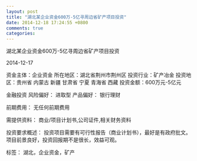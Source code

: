 ```yaml
---
layout: post
title: "湖北某企业资金600万-5亿寻周边省矿产项目投资"
date: 2014-12-18 17:24:55 +0800
comments: true
categories: 
---
```

湖北某企业资金600万-5亿寻周边省矿产项目投资



2014-12-17

资金主体：企业资金
所在地区：湖北省荆州市荆州区
投资行业：矿产冶金
投资地区：贵州省 内蒙古 新疆 甘肃省 宁夏 青海省 西藏
投资金额：600万元-5亿元

金融投资
风险偏好：
                            进取型 
                                                                                产品偏好：
                            银行理财

前期费用：
无任何前期费用

需提供资料：
商业/项目计划书,公司证件,相关财务资料

投资要求概述：
投资项目需要有可行性报告（商业计划书），最好是有政府批文。项目前景良好，投资回报期不是很长，效益可观。

标签：
湖北，企业资金，矿产

